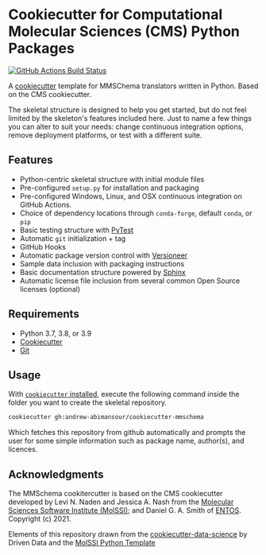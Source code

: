 # Cookiecutter for Computational Molecular Sciences (CMS) Python Packages
[//]: # (Badges)
[![GitHub Actions Build Status](https://github.com/Andrew-AbiMansour/cookiecutter-mmschema/workflows/Pseudo%20Validate%20GHA%20Output/badge.svg)](https://github.com/Andrew-AbiMansour/cookiecutter-mmschema/actions?query=workflow%3A%22Pseudo+Validate+GHA+Output%22)

A [cookiecutter](https://github.com/audreyr/cookiecutter) template for MMSChema translators
written in Python. Based on the CMS cookiecutter. 

The skeletal structure is designed to help you get started, but do not feel limited by the skeleton's features
included here. Just to name a few things you can alter to suit your needs: change continuous integration options,
remove deployment platforms, or test with a different suite.

## Features
* Python-centric skeletal structure with initial module files
* Pre-configured `setup.py` for installation and packaging
* Pre-configured Windows, Linux, and OSX continuous integration on GitHub Actions.
* Choice of dependency locations through `conda-forge`, default `conda`, or `pip`
* Basic testing structure with [PyTest](https://docs.pytest.org/en/latest/)
* Automatic `git` initialization + tag
* GitHub Hooks
* Automatic package version control with [Versioneer](https://github.com/warner/python-versioneer)
* Sample data inclusion with packaging instructions
* Basic documentation structure powered by [Sphinx](http://www.sphinx-doc.org/en/master/)
* Automatic license file inclusion from several common Open Source licenses (optional)

## Requirements

* Python 3.7, 3.8, or 3.9
* [Cookiecutter](http://cookiecutter.readthedocs.io/en/latest/installation.html)
* [Git](https://git-scm.com/)

## Usage

With [`cookiecutter` installed](https://cookiecutter.readthedocs.io/en/latest/installation.html#install-cookiecutter),
execute the following command inside the folder you want to create the skeletal repository.

```bash
cookiecutter gh:andrew-abimansour/cookiecutter-mmschema
```

Which fetches this repository from github automatically and prompts the user for some simple information such as
package name, author(s), and licences.


## Acknowledgments

The MMSchema cookitercutter is based on the CMS cookiecutter developed by Levi N. Naden and Jessica A. Nash
from the [Molecular Sciences Software Institute (MolSSI)](http://molssi.org/); and
Daniel G. A. Smith of [ENTOS](https://www.entos.ai/). Copyright (c) 2021.

Elements of this repository drawn from the
[cookiecutter-data-science](https://github.com/drivendata/cookiecutter-data-science) by Driven Data
and the [MolSSI Python Template](https://github.com/MolSSI/python_template)
